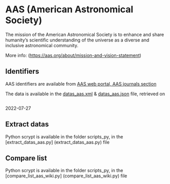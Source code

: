 # AAS (American Astronomical Society)

The mission of the American Astronomical Society is to enhance and share humanity’s scientific understanding of the universe as a diverse and inclusive astronomical community.

More info:
(https://aas.org/about/mission-and-vision-statement)

## Identifiers
 AAS identifiers are available from [AAS web portal, AAS journals section](https://journals.aas.org/facility-keywords/)

The data is available in the [datas_aas.xml](datas_aas.xml) & [datas_aas.json](AAS.json) file, retrieved on 
```

```
2022-07-27

## Extract datas

Python scrypt is available in the folder scripts_py, in the [extract_datas_aas.py] (extract_datas_aas.py) file

## Compare list

Python scrypt is available in the folder scripts_py, in the [compare_list_aas_wiki.py] (compare_list_aas_wiki.py) file
